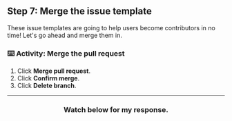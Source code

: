 ## Step 7: Merge the issue template

These issue templates are going to help users become contributors in no time! Let's go ahead and merge them in. 

### :keyboard: Activity: Merge the pull request

1. Click **Merge pull request**.
1. Click **Confirm merge**.
1. Click **Delete branch**.

<hr>
<h3 align="center">Watch below for my response.</h3>
